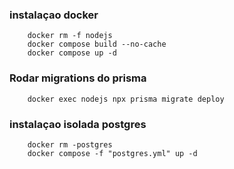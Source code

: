 ### instalaçao docker

```
    docker rm -f nodejs
    docker compose build --no-cache
    docker compose up -d 
```

### Rodar migrations do prisma

```
    docker exec nodejs npx prisma migrate deploy
```
### instalaçao isolada postgres

```
    docker rm -postgres
    docker compose -f "postgres.yml" up -d 
```

